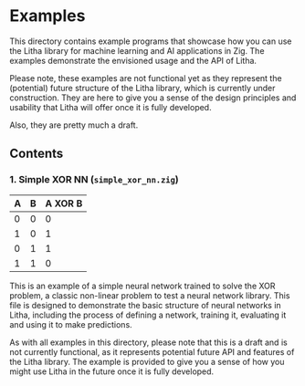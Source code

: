 # Examples

This directory contains example programs that showcase how you can use the Litha library for machine learning and AI applications in Zig. The examples demonstrate the envisioned usage and the API of Litha.

Please note, these examples are not functional yet as they represent the (potential) future structure of the Litha library, which is currently under construction. They are here to give you a sense of the design principles and usability that Litha will offer once it is fully developed.

Also, they are pretty much a draft.

## Contents

### 1. Simple XOR NN (`simple_xor_nn.zig`)

| A | B | A XOR B |
| - | - | ------- |
| 0 | 0 | 0       |
| 1 | 0 | 1       |
| 0 | 1 | 1       |
| 1 | 1 | 0       |

This is an example of a simple neural network trained to solve the XOR problem, a classic non-linear problem to test a neural network library. This file is designed to demonstrate the basic structure of neural networks in Litha, including the process of defining a network, training it, evaluating it and using it to make predictions.

As with all examples in this directory, please note that this is a draft and is not currently functional, as it represents potential future API and features of the Litha library. The example is provided to give you a sense of how you might use Litha in the future once it is fully developed.
